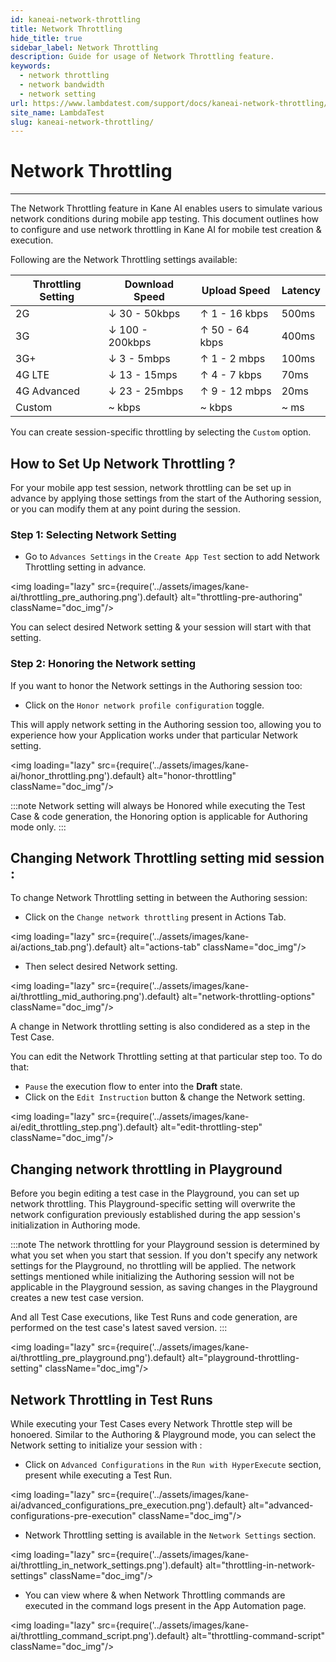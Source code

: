 ```yaml
---
id: kaneai-network-throttling
title: Network Throttling
hide_title: true
sidebar_label: Network Throttling
description: Guide for usage of Network Throttling feature.
keywords:
  - network throttling
  - network bandwidth
  - network setting
url: https://www.lambdatest.com/support/docs/kaneai-network-throttling/
site_name: LambdaTest
slug: kaneai-network-throttling/
---
```


<script type="application/ld+json"
      dangerouslySetInnerHTML={{ __html: JSON.stringify({
       "@context": "https://schema.org",
        "@type": "BreadcrumbList",
        "itemListElement": [{
          "@type": "ListItem",
          "position": 1,
          "name": "LambdaTest",
          "item": "https://www.lambdatest.com"
        },{
          "@type": "ListItem",
          "position": 2,
          "name": "Support",
          "item": "https://www.lambdatest.com/support/docs/"
        },{
          "@type": "ListItem",
          "position": 3,
          "name": "Network Throttling",
          "item": "https://www.lambdatest.com/support/docs/kaneai-network-throttling/"
        }]
      })
    }}
></script>

# Network Throttling
***
The Network Throttling feature in Kane AI enables users to simulate various network conditions during mobile app testing. 
This document outlines how to configure and use network throttling in Kane AI for mobile test creation & execution.

Following are the Network Throttling settings available:

| Throttling Setting | Download Speed |  Upload Speed | Latency |
| ---------  | ------------ | ----------- | ------------ |
| 2G | ↓ 30 - 50kbps | ↑ 1 - 16 kbps | 500ms |
| 3G | ↓ 100 - 200kbps | ↑ 50 - 64 kbps | 400ms |
| 3G+ | ↓ 3 - 5mbps | ↑ 1 - 2 mbps | 100ms |
| 4G LTE | ↓ 13 - 15mps | ↑ 4 - 7 kbps | 70ms |
| 4G Advanced | ↓ 23 - 25mbps | ↑ 9 - 12 mbps | 20ms |
| Custom | ~ kbps | ~ kbps | ~ ms |

You can create session-specific throttling by selecting the `Custom` option.

## How to Set Up Network Throttling ?
For your mobile app test session, network throttling can be set up in advance by applying those settings from the start of the Authoring session, or you can modify them at any point during the session.

### Step 1: Selecting Network Setting
- Go to `Advances Settings` in the `Create App Test` section to add Network Throttling setting in advance.

<img loading="lazy" src={require('../assets/images/kane-ai/throttling_pre_authoring.png').default} alt="throttling-pre-authoring" className="doc_img"/>

You can select desired Network setting & your session will start with that setting.

### Step 2: Honoring the Network setting 
If you want to honor the Network settings in the Authoring session too: 

- Click on the `Honor network profile configuration` toggle.

This will apply network setting in the Authoring session too, allowing you to experience how your Application works under that particular Network setting.

<img loading="lazy" src={require('../assets/images/kane-ai/honor_throttling.png').default} alt="honor-throttling" className="doc_img"/>

:::note
 Network setting will always be Honored while executing the Test Case & code generation, the Honoring option is applicable for Authoring mode only.
:::

## Changing Network Throttling setting mid session :
To change Network Throttling setting in between the Authoring session:

- Click on the `Change network throttling` present in Actions Tab.

<img loading="lazy" src={require('../assets/images/kane-ai/actions_tab.png').default} alt="actions-tab" className="doc_img"/>

- Then select desired Network setting.

<img loading="lazy" src={require('../assets/images/kane-ai/throttling_mid_authoring.png').default} alt="network-throttling-options" className="doc_img"/>

A change in Network throttling setting is also condidered as a step in the Test Case.

You can edit the Network Throttling setting at that particular step too. To do that: 

- `Pause` the execution flow to enter into the **Draft** state.
- Click on the `Edit Instruction` button & change the Network setting.

<img loading="lazy" src={require('../assets/images/kane-ai/edit_throttling_step.png').default} alt="edit-throttling-step" className="doc_img"/>

## Changing network throttling in Playground
Before you begin editing a test case in the Playground, you can set up network throttling. This Playground-specific setting will overwrite the network configuration previously established during the app session's initialization in Authoring mode.

:::note
 The network throttling for your Playground session is determined by what you set when you start that session. If you don't specify any network settings for the Playground, no throttling will be applied. The network settings mentioned while initializing the Authoring session will not be applicable in the Playground session, as saving changes in the Playground creates a new test case version.
 
 And all Test Case executions, like Test Runs and code generation, are performed on the test case's latest saved version.
:::

<img loading="lazy" src={require('../assets/images/kane-ai/throttling_pre_playground.png').default} alt="playground-throttling-setting" className="doc_img"/>

## Network Throttling in Test Runs
While executing your Test Cases every Network Throttle step will be honoered. Similar to the Authoring & Playground mode, you can select the Network setting to initialize your session with :

- Click on `Advanced Configurations` in the `Run with HyperExecute` section, present while executing a Test Run.  

<img loading="lazy" src={require('../assets/images/kane-ai/advanced_configurations_pre_execution.png').default} alt="advanced-configurations-pre-execution" className="doc_img"/>

- Network Throttling setting is available in the `Network Settings` section.

<img loading="lazy" src={require('../assets/images/kane-ai/throttling_in_network_settings.png').default} alt="throttling-in-network-settings" className="doc_img"/>

- You can view where & when Network Throttling commands are executed in the command logs present in the App Automation page.

<img loading="lazy" src={require('../assets/images/kane-ai/throttling_command_script.png').default} alt="throttling-command-script" className="doc_img"/>